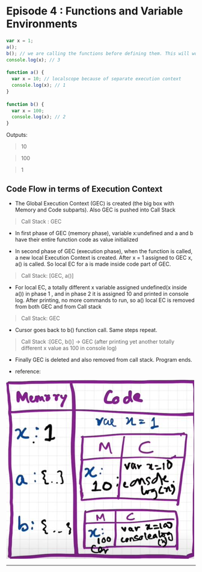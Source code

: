 # Episode 4 : Functions and Variable Environments

```js
var x = 1;
a();
b(); // we are calling the functions before defining them. This will work properly, as seen in Hoisting.
console.log(x); // 3

function a() {
  var x = 10; // localscope because of separate execution context
  console.log(x); // 1
}

function b() {
  var x = 100;
  console.log(x); // 2
}
```

Outputs:

> 10

> 100

> 1

## Code Flow in terms of Execution Context

* The Global Execution Context (GEC) is created (the big box with Memory and Code subparts). Also GEC is pushed into Call Stack

> Call Stack : GEC

* In first phase of GEC (memory phase), variable x:undefined and a and b have their entire function code as value initialized

* In second phase of GEC (execution phase), when the function is called, a new local Execution Context is created. After x = 1 assigned to GEC x, a() is called. So local EC for a is made inside code part of GEC.

> Call Stack: [GEC, a()]

* For local EC, a totally different x variable assigned undefined(x inside a()) in phase 1 , and in phase 2 it is assigned 10 and printed in console log. After printing, no more commands to run, so a() local EC is removed from both GEC and from Call stack

> Call Stack: GEC

* Cursor goes back to b() function call. Same steps repeat.

> Call Stack :[GEC, b()] -> GEC (after printing yet another totally different x value as 100 in console log)

* Finally GEC is deleted and also removed from call stack. Program ends.

* reference:

![Execution Context Phase 1](../assets/function.jpg "Execution Context")

<hr>

